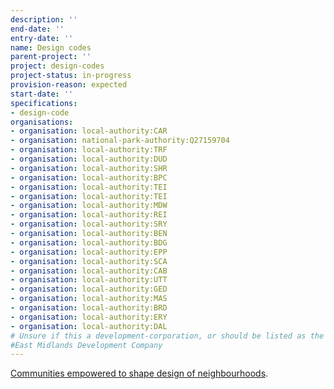 ```yaml
---
description: ''
end-date: ''
entry-date: ''
name: Design codes
parent-project: ''
project: design-codes
project-status: in-progress
provision-reason: expected
start-date: ''
specifications:
- design-code
organisations:
- organisation: local-authority:CAR
- organisation: national-park-authority:Q27159704
- organisation: local-authority:TRF
- organisation: local-authority:DUD
- organisation: local-authority:SHR
- organisation: local-authority:BPC
- organisation: local-authority:TEI
- organisation: local-authority:TEI
- organisation: local-authority:MDW
- organisation: local-authority:REI
- organisation: local-authority:SRY
- organisation: local-authority:BEN
- organisation: local-authority:BDG
- organisation: local-authority:EPP
- organisation: local-authority:SCA
- organisation: local-authority:CAB
- organisation: local-authority:UTT
- organisation: local-authority:GED
- organisation: local-authority:MAS
- organisation: local-authority:BRD
- organisation: local-authority:ERY
- organisation: local-authority:DAL
# Unsure if this a development-corporation, or should be listed as the 5 separate LPAs?
#East Midlands Development Company
---
```


[Communities empowered to shape design of neighbourhoods](https://www.gov.uk/government/news/communities-empowered-to-shape-design-of-neighbourhoods).
